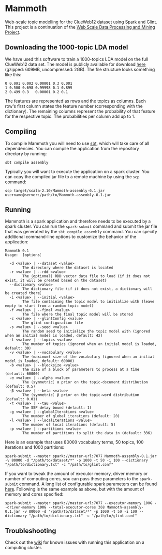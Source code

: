 # Mammoth
Web-scale topic modelling for the [ClueWeb12](http://www.lemurproject.org/clueweb12.php/) dataset using [Spark](https://spark.apache.org/) and [Glint](https://github.com/rjagerman/glint). This project is a continuation of the [Web Scale Data Processing and Mining Project](https://github.com/lukaselmer/ethz-web-scale-data-mining-project/).

## Downloading the 1000-topic LDA model
We have used this software to train a 1000-topics LDA model on the full ClueWeb12 data set. The model is publicly available for download [here](https://github.com/rjagerman/mammoth/raw/master/topicmodels/1000topics.csv.gz) (gzipped: 609MB, uncompressed: 2GB). The file structure looks something like this:

    0 0.001 0.002 0.00001 0.3 0.001
    1 0.500 0.698 0.99998 0.1 0.899
    2 0.499 0.3   0.00001 0.2 0.1
   
The features are represented as rows and the topics as columns. Each row's first column states the feature number (corresponding with the dictionary). The remaining columns represent the probability of that feature for the respective topic. The probabilities per column add up to 1.

## Compiling
To compile Mammoth you will need to use [sbt](http://www.scala-sbt.org/), which will take care of all dependencies. You can compile the application from the repository directory by running:

    sbt compile assembly

Typically you will want to execute the application on a spark cluster. You can copy the compiled jar file to a remote machine by using the `scp` command:

    scp target/scala-2.10/Mammoth-assembly-0.1.jar username@server:/path/to/Mammoth-assembly-0.1.jar

## Running
Mammoth is a spark application and therefore needs to be executed by a spark cluster. You can run the `spark-submit` command and submit the jar file that was generated by the `sbt compile assembly` command. You can specify additional command-line options to customize the behavior of the application:

    Mammoth 0.1
    Usage:  [options]
    
      -d <value> | --dataset <value>
            The directory where the dataset is located
      -r <value> | --rdd <value>
            The (optional) RDD vector data file to load (if it does not exist, it will be created based on the dataset)
      --dictionary <value>
            The dictionary file (if it does not exist, a dictionary will be created there)
      -i <value> | --initial <value>
            The file containing the topic model to initialize with (leave empty to start from a random topic model)
      -f <value> | --final <value>
            The file where the final topic model will be stored
      -c <value> | --glintConfig <value>
            The glint configuration file
      -s <value> | --seed <value>
            The random seed to initialize the topic model with (ignored when an initial model is loaded, default: 42)
      -t <value> | --topics <value>
            The number of topics (ignored when an initial model is loaded, default: 30)
      -v <value> | --vocabulary <value>
            The (maximum) size of the vocabulary (ignored when an initial model is loaded, default: 60000)
      -b <value> | --blocksize <value>
            The size of a block of parameters to process at a time (default: 60000)
      -α <value> | --alpha <value>
            The (symmetric) α prior on the topic-document distribution (default: 0.5)
      -β <value> | --beta <value>
            The (symmetric) β prior on the topic-word distribution (default: 0.01)
      -τ <value> | --tau <value>
            The SSP delay bound (default: 1)
      -g <value> | --globalIterations <value>
            The number of global iterations (default: 20)
      -l <value> | --localIterations <value>
            The number of local iterations (default: 5)
      -p <value> | --partitions <value>
            The number of partitions to split the data in (default: 336)

Here is an example that uses 80000 vocabulary terms, 50 topics, 100 iterations and 1000 partitions: 

    spark-submit --master spark://master-url:7077 Mammoth-assembly-0.1.jar -v 80000 -d "/path/to/dataset/*" -p 1000 -t 50 -i 100 --dictionary "/path/to/dictionary.txt" -c "/path/to/glint.conf"
    
If you want to tweak the amount of executor memory, driver memory or number of computing cores, you can pass these parameters to the `spark-submit` command. A long list of configurable spark parameters can be found [here](https://spark.apache.org/docs/latest/configuration.html). Following is the same example as above, but with the amount of memory and cores specified:

    spark-submit --master spark://master-url:7077 --executor-memory 100G --driver-memory 100G --total-executor-cores 368 Mammoth-assembly-0.1.jar -v 80000 -d "/path/to/dataset/*" -p 1000 -t 50 -i 100 --dictionary "/path/to/dictionary.txt" -c "/path/to/glint.conf"

## Troubleshooting
Check out the [wiki](https://github.com/rjagerman/mammoth/wiki) for known issues with running this application on a computing cluster.
